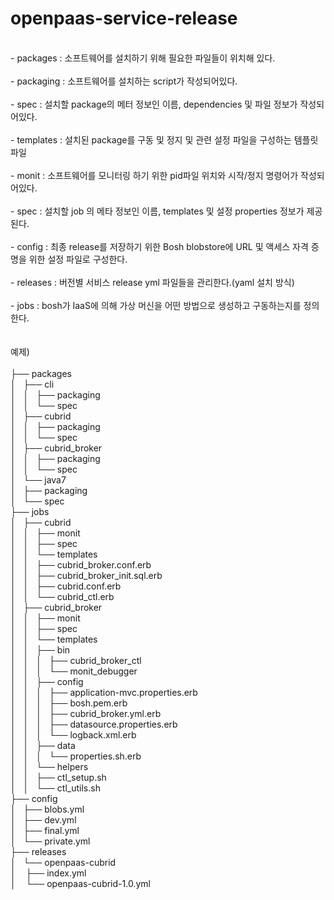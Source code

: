 # openpaas-service-release
<br>
- packages : 소프트웨어를 설치하기 위해 필요한 파일들이 위치해 있다.<br>
<br>
- packaging : 소프트웨어를 설치하는 script가 작성되어있다.<br>
<br>
- spec : 설치할 package의 메터 정보인 이름, dependencies 및 파일 정보가 작성되어있다.<br>
<br>
- templates : 설치된 package를 구동 및 정지 및 관련 설정 파일을 구성하는 템플릿 파일<br>
<br>
- monit : 소프트웨어를 모니터링 하기 위한 pid파일 위치와 시작/정지 명령어가 작성되어있다.<br>
<br>
- spec : 설치할 job 의 메타 정보인 이름, templates 및 설정 properties 정보가 제공된다.<br>
<br>
- config : 최종 release를 저장하기 위한 Bosh blobstore에 URL 및 액세스 자격 증명을 위한 설정 파일로 구성한다.<br>
<br>
- releases : 버전별 서비스 release yml 파일들을 관리한다.(yaml 설치 방식)<br>
<br>
- jobs : bosh가 IaaS에 의해 가상 머신을 어떤 방법으로 생성하고 구동하는지를 정의한다.<br>
<br>
<br>
예제)<br>
<br>
├── packages<br>
│   ├── cli<br>
│   │   ├── packaging<br>
│   │   └── spec<br>
│   ├── cubrid<br>
│   │   ├── packaging<br>
│   │   └── spec<br>
│   ├── cubrid_broker<br>
│   │   ├── packaging<br>
│   │   └── spec<br>
│   └── java7<br>
│       ├── packaging<br>
│       └── spec<br>
├── jobs<br>
│   ├── cubrid<br>
│   │   ├── monit<br>
│   │   ├── spec<br>
│   │   └── templates<br>
│   │       ├── cubrid_broker.conf.erb<br>
│   │       ├── cubrid_broker_init.sql.erb<br>
│   │       ├── cubrid.conf.erb<br>
│   │       └── cubrid_ctl.erb<br>
│   ├── cubrid_broker<br>
│   │   ├── monit<br>
│   │   ├── spec<br>
│   │   └── templates<br>
│   │       ├── bin<br>
│   │       │   ├── cubrid_broker_ctl<br>
│   │       │   └── monit_debugger<br>
│   │       ├── config<br>
│   │       │   ├── application-mvc.properties.erb<br>
│   │       │   ├── bosh.pem.erb<br>
│   │       │   ├── cubrid_broker.yml.erb<br>
│   │       │   ├── datasource.properties.erb<br>
│   │       │   └── logback.xml.erb<br>
│   │       ├── data<br>
│   │       │   └── properties.sh.erb<br>
│   │       └── helpers<br>
│   │           ├── ctl_setup.sh<br>
│   │           └── ctl_utils.sh<br>
├── config<br>
│   ├── blobs.yml<br>
│   ├── dev.yml<br>
│   ├── final.yml<br>
│   └── private.yml<br>
├── releases<br>
│   └── openpaas-cubrid <br>
│       ├── index.yml <br>
│       └── openpaas-cubrid-1.0.yml<br>
